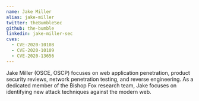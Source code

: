```yaml
---
name: Jake Miller
alias: jake-miller
twitter: theBumbleSec
github: the-bumble
linkedin: jake-miller-sec
cves:
  - CVE-2020-10108
  - CVE-2020-10109
  - CVE-2020-13656
---
```

Jake Miller (OSCE, OSCP) focuses on web application penetration, product security reviews, network penetration testing, and reverse engineering. As a dedicated member of the Bishop Fox research team, Jake focuses on identifying new attack techniques against the modern web.
